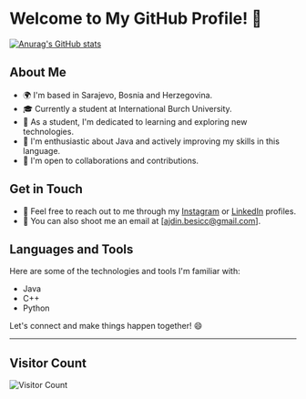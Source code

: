 # Welcome to My GitHub Profile! 👋

[![Anurag's GitHub stats](https://github-readme-stats.vercel.app/api?username=Besha101)](https://github.com/Besha101/github-readme-stats&theme=tokyonight)

## About Me

- 🌍 I'm based in Sarajevo, Bosnia and Herzegovina.
- 🎓 Currently a student at International Burch University.
- 💼 As a student, I'm dedicated to learning and exploring new technologies.
- 🌱 I'm enthusiastic about Java and actively improving my skills in this language.
- 🤝 I'm open to collaborations and contributions.


## Get in Touch

- 💬 Feel free to reach out to me through my [Instagram](https://www.instagram.com/_ajdin_b/) or [LinkedIn](https://www.linkedin.com/in/besha101/) profiles.
- 📧 You can also shoot me an email at [ajdin.besicc@gmail.com].


## Languages and Tools

Here are some of the technologies and tools I'm familiar with:

- Java
- C++
- Python


Let's connect and make things happen together! 😄

---

## Visitor Count

![Visitor Count](https://profile-counter.glitch.me/Besha101/count.svg)
